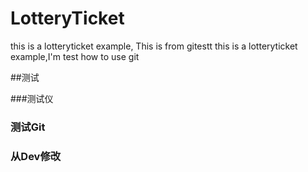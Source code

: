 # LotteryTicket
this is a lotteryticket example,
This is from gitestt
this is a lotteryticket example,I'm test how to use git


##测试

###测试仪

### 测试Git

### 从Dev修改
